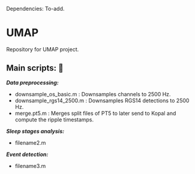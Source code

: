 Dependencies: To-add. 


# UMAP
Repository for UMAP project. 

## Main scripts: :file_folder: 

_**Data preprocessing:**_ 
  * downsample_os_basic.m : Downsamples channels to 2500 Hz.
  * downsample_rgs14_2500.m : Downsamples RGS14 detections to 2500 Hz. 
  * merge.pt5.m : Merges split files of PT5 to later send to Kopal and compute the ripple timestamps. 

_**Sleep stages analysis:**_ 
  
  * filename2.m
 
_**Event detection:**_ 
  
  * filename3.m
